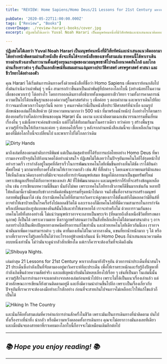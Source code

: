 ```yaml
---
title: "REVIEW: Home Sapiens/Homo Deus/21 Lessons for 21st Century มหากาพย์การเดินทางของมนุษย์"

pubDate: '2020-05-22T11:00:00.000Z'
tags: ["Review", "Books"]
coverImage: ./review-harari-books/cover.jpg
excerpt: ปฏิเสธไม่ได้เลยว่า Yuval Noah Harari เป็นมนุษย์คนหนึ่งที่มีวิสัยทัศน์และนำเสนอแนวคิดออกมาได้อย่างหน้าติดตามผ่านตัวหนังสือ ดังจะเห็นได้จากหนังสือของเขาทั้งสามเล่ม ชายคนนี้ได้พาเราเดินทางผ่านห้วงเลาอันยาวนานตั้งแต่รุ่งอรุณแรงสุดของมวลมนุษยชาติไปจนถึงอนาคตอันใกล้ และไกลผ่านเรื่องราวต่าง ๆ อันเป็นเอกลักษณ์ที่ผสมผสานแง่มุมทางประวัติศาสตร์ เศรษฐศาสตร์ ศาสนา และชีววิทยาได้อย่างลงตัว

---
```


**ปฏิเสธไม่ได้เลยว่า Yuval Noah Harari เป็นมนุษย์คนหนึ่งที่มีวิสัยทัศน์และนำเสนอแนวคิดออกมาได้อย่างหน้าติดตามผ่านตัวหนังสือ ดังจะเห็นได้จากหนังสือของเขาทั้งสามเล่ม ชายคนนี้ได้พาเราเดินทางผ่านห้วงเลาอันยาวนานตั้งแต่รุ่งอรุณแรงสุดของมวลมนุษยชาติไปจนถึงอนาคตอันใกล้ และไกลผ่านเรื่องราวต่าง ๆ อันเป็นเอกลักษณ์ที่ผสมผสานแง่มุมทางประวัติศาสตร์ เศรษฐศาสตร์ ศาสนา และชีววิทยาได้อย่างลงตัว**

คุณ Harari ได้เริ่มต้นการเดินทางครั้งด้วยหนังสือที่ชื่อว่า Homo Sapiens เพื่อพาเราย้อนกลับไปยังต้นกำเนิดว่าเผ่าพันธุ์ ๆ หนึ่ง สามารถก้าวขึ้นมาเป็นเผ่าพันธุ์ที่ปกครองโลกใบนี้ (อย่างน้อยก็ในความเชื่อของพวกเรา) ได้อย่างไร โดยการออกเดินทางที่อธิบายทั้งเหตุผลทางชีววิทยา รวมทั้งการคาดการณ์ความเป็นไปได้บนพื้นฐานขององค์ความรู้ในศาสตร์ต่าง ๆ เพื่อค่อย ๆ ตอบคำถาม และพาเราเดินไปทีละก้าวจนมาถึงพวกเราในทุกวันนี้ หลาย ๆ คนอาจคิดว่านี่เป็นหนังสือประวัติศาสตร์ที่น่าเบื่อ แถมรูปลักษณ์ของเล่มก็ให้เสียด้วย (ด้วยความหนามากกว่า 500 หน้า ที่มาพร้อมน้ำหนัก) ถึงอย่างไรก็ตามเราต้องยอมรับว่าสไตล์การเขียนของคุณ Harari นั้น งดงาม และน่าติดตามเฉกเช่นวรรณกรรมชั้นเยี่ยมเรื่องอื่น ๆ แม้เนื้อหาจะค่อนข้างหนัก แต่ก็ไม่ได้ทับถมกันมาในคราวเดียว ทว่าค่อย ๆ สร้างพื้นฐานความรู้ที่จำเป็นให้กับเราและค่อย ๆ ต่อยอดไปเรื่อย ๆ หลังจากอ่านหนังสือเล่มนี้จบ เชื่อเหลือเกินว่ามุมมองที่มีต่อโลกใบนี้จะเปลี่ยนไป และพาเราไปได้ไกลกว่าเดิม

![Dirty Hands](https://images.unsplash.com/photo-1531746790731-6c087fecd65a?ixlib=rb-1.2.1&amp;q=80&amp;fm=jpg&amp;crop=entropy&amp;cs=tinysrgb&amp;w=2000&amp;fit=max&amp;ixid=eyJhcHBfaWQiOjExNzczfQ)

มาถึงเล่มที่สองตามลำดับการตีพิมพ์ แต่เป็นเล่มสุดท้ายที่ได้รับการแปลไทยอย่าง Homo Deus ที่พาเรามองจากปัจจุบันไปยังอนาคตได้อย่างน่าสนใจ ปฏิเสธไม่ได้เลยว่าในปัจจุบันเทคโนโลยีได้รุดหน้าไปอย่างรวดเร็ว เรากำลังอยู่ในยุคที่อัตราเร็วในการพัฒนาเทคโนโลยีเพิ่มขึ้นอย่างเห็นได้ชัด เราได้ยินคำศัพท์ใหม่ ๆ มากมายที่บางครั้งก็ชวนให้เราหวาดกลัว เช่น AI ที่สื่อต่าง ๆ โดยเฉพาะภาพยนตร์มักแสดงให้เห็นถึงแนวคิดบางอย่างที่มักจะจบลงที่การกำจัดมนุษย์เสมอ ข้อมูลได้กลายมาเป็นขุมทรัพย์ใหม่ เพราะข้อมูลเปรียบได้กับอาหารของเหล่า AI ที่ใช้พัฒนาตนเอง และมนุษย์เราก็รักที่จะสร้างข้อมูลเหลือเกิน เช่น การเขียนบทความนี้ขึ้นมา นั่นยังไม่พอ เพราะเทคโนโลยีทางชีวภาพก็ดีขึ้นมากเช่นกัน หลายปีให้หลังมานี้เรามักพบกับข่าวการตัดต่อพันธุกรรมที่รุดหน้าไปมาก จนถึงขั้นที่อาจสามารถสร้างมนุษย์กลายพันธุ์ขึ้นมาได้ เช่น ถ้าเรามีเทคโนโลยีที่สามารถวิเคราะห์ลูกของเราได้ตั้งแต่ยังไม่คลอดว่ามียีนส์ที่อาจทำให้เขาป่วยเป็นโรคเรื้อรังไปตลอดชีวิตได้ และเราเองก็มีเทคโนโลยีที่มีความสามารถในการกำจัดหรือเปลี่ยนแปลงรูปแบบของยีนส์นั้นไปและทำให้เขาหายได้ เราจะทำหรือไม่ ด้วยการรวมกันของเทคโนโลยีทั้งสองอย่างนี้ ไม่แน่ว่ามนุษย์เราอาจจะกลายเป็นพระเจ้า (ที่หมายถึงสิ่งเหนือชีวิตที่ทรงพลานุภาพ) ก็เป็นได้ เพราะความตาย ซึ่งเราถูกพร่ำสอนมาว่าเป็นสิ่งที่หลีกเลี่ยงไม่ได้ตามศาสนาต่าง ๆ อาจกลายร่างไปเป็นเพียงปัญหาทางเทคนิคที่รอการแก้ไขเท่านั้น และด้วยเทคโนโลยีเดียวกันนี้เอง เราอาจนำมันมาเพิ่มความสามารถต่าง ๆ เช่น ตาที่มองเห็นได้ในเวลากลางคืน, แขนที่ยกน้ำหนักมาก ๆ ได้ หรือบางที่เราอาจจะไม่รู้เลยก็เป็นได้ว่าอะไรรออยู่ข้างหน้ากันแน่ ซึ่ง Homo Deus ก็นำเสนอแนวความคิดอบบหนึ่งเท่านั้น ไม่ว่ามันจะดูน่ากลัวสักเพียงใด แต่เราก็ควรจะต้องเริ่มที่จะคิดถึงมัน

![Shibuya Nights.](https://images.unsplash.com/photo-1494587416117-f102a2ac0a8d?ixlib=rb-1.2.1&amp;q=80&amp;fm=jpg&amp;crop=entropy&amp;cs=tinysrgb&amp;w=2000&amp;fit=max&amp;ixid=eyJhcHBfaWQiOjExNzczfQ)

เล่มล่าสุด 21 Lessons for 21st Century พาเรากลับมายังปัจจุบัน ด้วยการนำประเด็นที่น่าสนใจ 21 ประเด็นซึ่งกำลังเป็นที่จับตามองอยู่มาวิเคราะห์ทีละประเด็น เพื่อให้เราตระหนักและรับรู้ถึงปัญหาที่กำลังเกิดขึ้นด้วยความสัตย์จริง และเผชิญหน้ากับมันไม่หลบเลี่ยงไปเรื่อย ๆ เช่นที่เป็นมา ในเล่มนี้นั้นความรู้สึกในการอ่านอาจจะแตกต่างจากสองเล่มก่อนหน้าไปบ้าง เพราะไม่ได้เป็นแนวเรื่องเล่าแล้ว แต่ด้วยลักษณะการเขียนก็ยังชวนติดตามอยู่ดี และยิ่งมีความน่าอ่านขึ้นไปอีก เพราะเป็นเรื่องเกี่ยวกับปัจจุบันที่เราควรจะต้องลงมือทำอะไรสักอย่าง ก่อนที่จะสายเกินไปจนอาจไม่เหลืออะไรให้แก้ไขแล้วก็เป็นได้

![Hiking In The Country](https://images.unsplash.com/photo-1420641637488-df930ea6ec80?ixlib=rb-1.2.1&amp;q=80&amp;fm=jpg&amp;crop=entropy&amp;cs=tinysrgb&amp;w=2000&amp;fit=max&amp;ixid=eyJhcHBfaWQiOjExNzczfQ)

และนั่นก็คือทั้งสามเล่มที่ควรค่าแก่การอ่านสักครั้งในชีวิต เพราะมันเป็นการเดินทางที่น่าติดตาม ปนไปทั้งเรื่องรางที่น่าทึ่ง น่ากลัว หรือมีความหวังตลอดทั้งการเดินทาง คุณจะไม่อยากวางมันลงเลยทีเดียว และเมื่อมันจบลงสายตาที่เราเคยมองโลกใบนี้ก็อาจจะไม่เหมือนเดิมอีกต่อไป

---

## *📚 Hope you enjoy reading! 📚*

---
